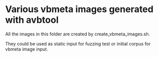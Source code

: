 # Various vbmeta images generated with avbtool

All the images in this folder are created by create_vbmeta_images.sh.

They could be used as static input for fuzzing test or initial corpus for
vbmeta image input.
